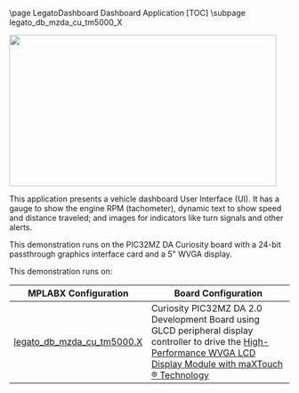 \page LegatoDashboard Dashboard Application
[TOC]
\subpage legato_db_mzda_cu_tm5000_X

<img src="legato_dashboard.png" width="480" height="272" />

This application presents a vehicle dashboard User Interface (UI).  It has a gauge to show the engine RPM (tachometer), dynamic text to show speed and distance traveled; and images for indicators like turn signals and other alerts. 

This demonstration runs on the PIC32MZ DA Curiosity board with a 24-bit passthrough graphics interface card and a 5\" WVGA display.

This demonstration runs on: 

| MPLABX Configuration | Board Configuration |
| -------------------- | ------------------- |
| [legato_db_mzda_cu_tm5000.X](legato_db_mzda_cu_tm5000_X.html)| Curiosity PIC32MZ DA 2.0 Development Board using GLCD peripheral display controller to drive the [High-Performance WVGA LCD Display Module with maXTouch ® Technology](https://www.microchip.com/DevelopmentTools/ProductDetails/PartNO/AC320005-4)|